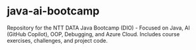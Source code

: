 # java-ai-bootcamp
Repository for the NTT DATA Java Bootcamp (DIO) - Focused on Java, AI (GitHub Copilot), OOP, Debugging, and Azure Cloud.   Includes course exercises, challenges, and project code.
